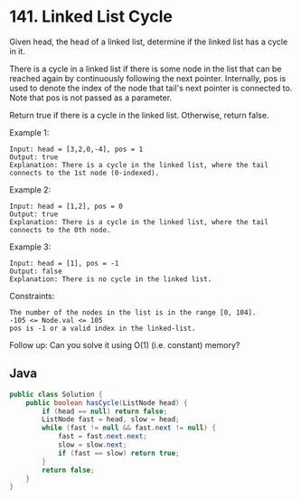 # 141. Linked List Cycle

Given head, the head of a linked list, determine if the linked list has a cycle in it.

There is a cycle in a linked list if there is some node in the list that can be reached again by continuously following the next pointer. Internally, pos is used to denote the index of the node that tail's next pointer is connected to. Note that pos is not passed as a parameter.

Return true if there is a cycle in the linked list. Otherwise, return false.

Example 1:
```
Input: head = [3,2,0,-4], pos = 1
Output: true
Explanation: There is a cycle in the linked list, where the tail connects to the 1st node (0-indexed).
```
Example 2:
```
Input: head = [1,2], pos = 0
Output: true
Explanation: There is a cycle in the linked list, where the tail connects to the 0th node.
```
Example 3:
```
Input: head = [1], pos = -1
Output: false
Explanation: There is no cycle in the linked list.
```

Constraints:
```
The number of the nodes in the list is in the range [0, 104].
-105 <= Node.val <= 105
pos is -1 or a valid index in the linked-list.
```

Follow up: Can you solve it using O(1) (i.e. constant) memory?

## Java
```java
public class Solution {
    public boolean hasCycle(ListNode head) {
        if (head == null) return false;
        ListNode fast = head, slow = head;
        while (fast != null && fast.next != null) {
            fast = fast.next.next;
            slow = slow.next;
            if (fast == slow) return true;
        }
        return false;
    }
}
```
